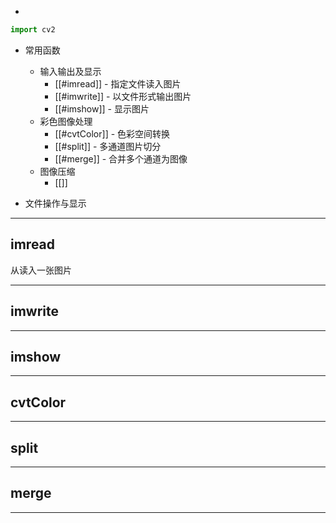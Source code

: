 + 

```python
import cv2
```

+ 常用函数
	+ 输入输出及显示
		+ [[#imread]] - 指定文件读入图片
		+ [[#imwrite]] - 以文件形式输出图片
		+ [[#imshow]] - 显示图片
	+ 彩色图像处理
		+ [[#cvtColor]] - 色彩空间转换
		+ [[#split]] - 多通道图片切分
		+ [[#merge]] - 合并多个通道为图像
	+ 图像压缩
		+ [[]]


+ 文件操作与显示




---
## imread

从读入一张图片

---
## imwrite


---
## imshow



---
## cvtColor


---
## split


---
## merge


---
## 